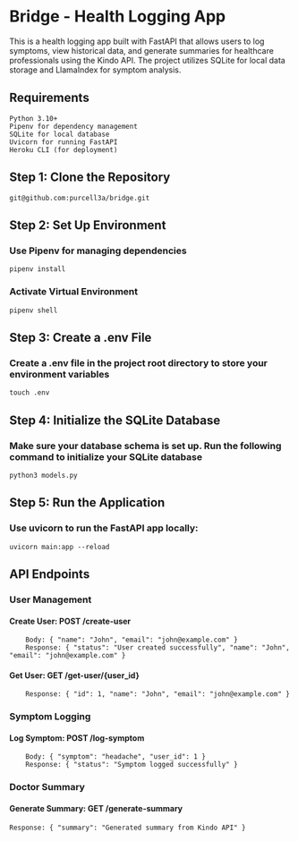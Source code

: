 # Bridge - Health Logging App

This is a health logging app built with FastAPI that allows users to log symptoms, view historical data, and generate summaries for healthcare professionals using the Kindo API. The project utilizes SQLite for local data storage and LlamaIndex for symptom analysis.

## Requirements

    Python 3.10+
    Pipenv for dependency management
    SQLite for local database
    Uvicorn for running FastAPI
    Heroku CLI (for deployment)

## Step 1: Clone the Repository

`git@github.com:purcell3a/bridge.git`

## Step 2: Set Up Environment

### Use Pipenv for managing dependencies

`pipenv install`

### Activate Virtual Environment

`pipenv shell`

## Step 3: Create a .env File

### Create a .env file in the project root directory to store your environment variables

`touch .env`

## Step 4: Initialize the SQLite Database

### Make sure your database schema is set up. Run the following command to initialize your SQLite database

`python3 models.py`

## Step 5: Run the Application

### Use uvicorn to run the FastAPI app locally:

`uvicorn main:app --reload`

## API Endpoints

### User Management

#### Create User: POST /create-user

        Body: { "name": "John", "email": "john@example.com" }
        Response: { "status": "User created successfully", "name": "John", "email": "john@example.com" }

#### Get User: GET /get-user/{user_id}

        Response: { "id": 1, "name": "John", "email": "john@example.com" }

### Symptom Logging

#### Log Symptom: POST /log-symptom

        Body: { "symptom": "headache", "user_id": 1 }
        Response: { "status": "Symptom logged successfully" }

### Doctor Summary

#### Generate Summary: GET /generate-summary

    Response: { "summary": "Generated summary from Kindo API" }